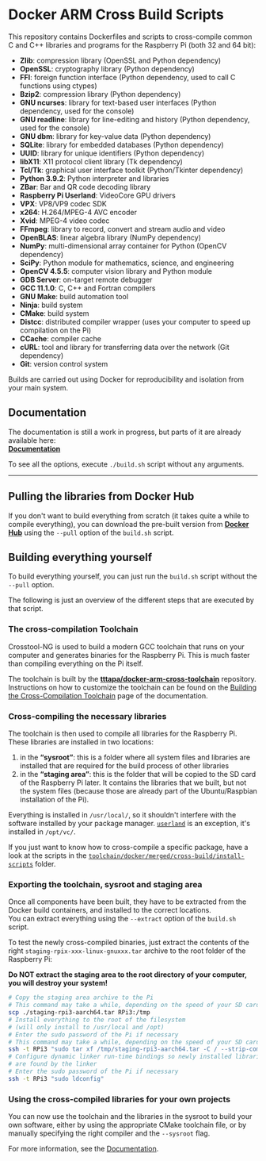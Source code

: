 # Docker ARM Cross Build Scripts

This repository contains Dockerfiles and scripts to cross-compile common 
C and C++ libraries and programs for the Raspberry Pi (both 32 and 64 bit):

 - **Zlib**: compression library (OpenSSL and Python dependency)
 - **OpenSSL**: cryptography library (Python dependency)
 - **FFI**: foreign function interface (Python dependency, used to call C functions using ctypes)
 - **Bzip2**: compression library (Python dependency)
 - **GNU ncurses**: library for text-based user interfaces (Python dependency, used for the console)
 - **GNU readline**: library for line-editing and history (Python dependency, used for the console)
 - **GNU dbm**: library for key-value data (Python dependency)
 - **SQLite**: library for embedded databases (Python dependency)
 - **UUID**: library for unique identifiers (Python dependency)
 - **libX11**: X11 protocol client library (Tk dependency)
 - **Tcl/Tk**: graphical user interface toolkit (Python/Tkinter dependency)
 - **Python 3.9.2**: Python interpreter and libraries
 - **ZBar**: Bar and QR code decoding library
 - **Raspberry Pi Userland**: VideoCore GPU drivers
 - **VPX**: VP8/VP9 codec SDK
 - **x264**: H.264/MPEG-4 AVC encoder
 - **Xvid**: MPEG-4 video codec
 - **FFmpeg**: library to record, convert and stream audio and video
 - **OpenBLAS**: linear algebra library (NumPy dependency)
 - **NumPy**: multi-dimensional array container for Python (OpenCV dependency)
 - **SciPy**: Python module for mathematics, science, and engineering
 - **OpenCV 4.5.5**: computer vision library and Python module
 - **GDB Server**: on-target remote debugger
 - **GCC 11.1.0**: C, C++ and Fortran compilers
 - **GNU Make**: build automation tool
 - **Ninja**: build system
 - **CMake**: build system
 - **Distcc**: distributed compiler wrapper (uses your computer to speed up compilation on the Pi)
 - **CCache**: compiler cache
 - **cURL**: tool and library for transferring data over the network (Git dependency)
 - **Git**: version control system

Builds are carried out using Docker for reproducibility and isolation from your 
main system.


## Documentation
 
The documentation is still a work in progress, but parts of it are already available here:  
[**Documentation**](https://tttapa.github.io/Pages/Raspberry-Pi/C++-Development/index.html)

To see all the options, execute `./build.sh` script without any arguments.

***

## Pulling the libraries from Docker Hub

If you don't want to build everything from scratch (it takes quite a while to compile everything),
you can download the pre-built version from [**Docker Hub**](https://hub.docker.com/r/tttapa/)
using the `--pull` option of the `build.sh` script.

## Building everything yourself

To build everything yourself, you can just run the `build.sh` script without the `--pull` option.

The following is just an overview of the different steps that are executed by that script.

### The cross-compilation Toolchain

Crosstool-NG is used to build a modern GCC toolchain that runs on your computer and generates binaries for the Raspberry Pi.
This is much faster than compiling everything on the Pi itself.

The toolchain is built by the 
[**tttapa/docker-arm-cross-toolchain**](https://github.com/tttapa/docker-arm-cross-toolchain) repository.  
Instructions on how to customize the toolchain can be found on the [Building the Cross-Compilation Toolchain](https://tttapa.github.io/Pages/Raspberry-Pi/C++-Development/Building-The-Toolchain.html)
page of the documentation.

### Cross-compiling the necessary libraries

The toolchain is then used to compile all libraries for the Raspberry Pi.  
These libraries are installed in two locations:
1. in the **“sysroot”**: this is a folder where all system files and libraries are installed that are required for the build process of other libraries
2. in the **“staging area”**: this is the folder that will be copied to the SD card of the Raspberry Pi later. It contains the libraries that we built, but not the system files (because those are already part of the Ubuntu/Raspbian installation of the Pi).

Everything is installed in `/usr/local/`, so it shouldn't interfere with the software installed by your package manager.
[`userland`](https://github.com/raspberrypi/userland) is an exception, it's installed in `/opt/vc/`.

If you just want to know how to cross-compile a specific package, have a look at the scripts in the
[`toolchain/docker/merged/cross-build/install-scripts`](toolchain/docker/merged/cross-build/install-scripts) folder.  

### Exporting the toolchain, sysroot and staging area

Once all components have been built, they have to be extracted from the Docker build containers, and installed to the correct locations.  
You can extract everything using the `--extract` option of the `build.sh` script.

To test the newly cross-compiled binaries, just extract the contents of the right `staging-rpix-xxx-linux-gnuxxx.tar` archive to the root folder of the Raspberry Pi:

**Do NOT extract the staging area to the root directory of your computer, you will destroy your system!**

```sh
# Copy the staging area archive to the Pi
# This command may take a while, depending on the speed of your SD card
scp ./staging-rpi3-aarch64.tar RPi3:/tmp
# Install everything to the root of the filesystem
# (will only install to /usr/local and /opt)
# Enter the sudo password of the Pi if necessary
# This command may take a while, depending on the speed of your SD card
ssh -t RPi3 "sudo tar xf /tmp/staging-rpi3-aarch64.tar -C / --strip-components=1"
# Configure dynamic linker run-time bindings so newly installed libraries
# are found by the linker
# Enter the sudo password of the Pi if necessary
ssh -t RPi3 "sudo ldconfig"
```

### Using the cross-compiled libraries for your own projects

You can now use the toolchain and the libraries in the sysroot to build your
own software, either by using the appropriate CMake toolchain file, or by 
manually specifying the right compiler and the `--sysroot` flag.

For more information, see the [Documentation](https://tttapa.github.io/Pages/Raspberry-Pi/C++-Development).